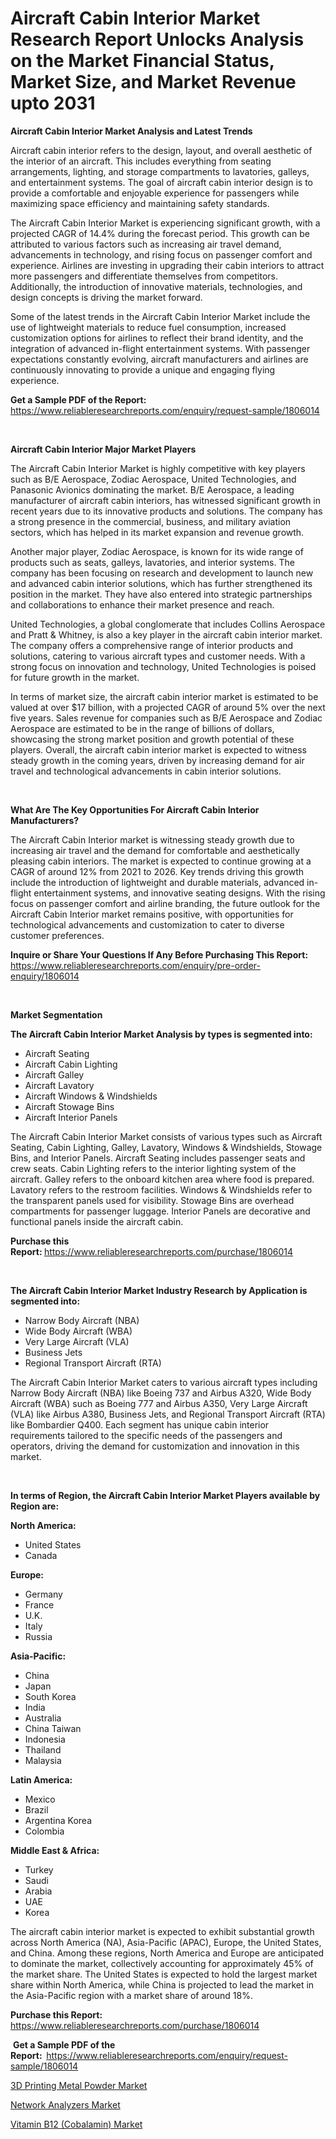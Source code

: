 <p><h1>Aircraft Cabin Interior Market Research Report Unlocks Analysis on the Market Financial Status, Market Size, and Market Revenue upto 2031</h1></p><p><strong>Aircraft Cabin Interior Market Analysis and Latest Trends</strong></p>
<p><p>Aircraft cabin interior refers to the design, layout, and overall aesthetic of the interior of an aircraft. This includes everything from seating arrangements, lighting, and storage compartments to lavatories, galleys, and entertainment systems. The goal of aircraft cabin interior design is to provide a comfortable and enjoyable experience for passengers while maximizing space efficiency and maintaining safety standards.</p><p>The Aircraft Cabin Interior Market is experiencing significant growth, with a projected CAGR of 14.4% during the forecast period. This growth can be attributed to various factors such as increasing air travel demand, advancements in technology, and rising focus on passenger comfort and experience. Airlines are investing in upgrading their cabin interiors to attract more passengers and differentiate themselves from competitors. Additionally, the introduction of innovative materials, technologies, and design concepts is driving the market forward.</p><p>Some of the latest trends in the Aircraft Cabin Interior Market include the use of lightweight materials to reduce fuel consumption, increased customization options for airlines to reflect their brand identity, and the integration of advanced in-flight entertainment systems. With passenger expectations constantly evolving, aircraft manufacturers and airlines are continuously innovating to provide a unique and engaging flying experience.</p></p>
<p><strong>Get a Sample PDF of the Report:&nbsp;</strong> <a href="https://www.reliableresearchreports.com/enquiry/request-sample/1806014">https://www.reliableresearchreports.com/enquiry/request-sample/1806014</a></p>
<p>&nbsp;</p>
<p><strong>Aircraft Cabin Interior Major Market Players</strong></p>
<p><p>The Aircraft Cabin Interior Market is highly competitive with key players such as B/E Aerospace, Zodiac Aerospace, United Technologies, and Panasonic Avionics dominating the market. B/E Aerospace, a leading manufacturer of aircraft cabin interiors, has witnessed significant growth in recent years due to its innovative products and solutions. The company has a strong presence in the commercial, business, and military aviation sectors, which has helped in its market expansion and revenue growth.</p><p>Another major player, Zodiac Aerospace, is known for its wide range of products such as seats, galleys, lavatories, and interior systems. The company has been focusing on research and development to launch new and advanced cabin interior solutions, which has further strengthened its position in the market. They have also entered into strategic partnerships and collaborations to enhance their market presence and reach.</p><p>United Technologies, a global conglomerate that includes Collins Aerospace and Pratt & Whitney, is also a key player in the aircraft cabin interior market. The company offers a comprehensive range of interior products and solutions, catering to various aircraft types and customer needs. With a strong focus on innovation and technology, United Technologies is poised for future growth in the market.</p><p>In terms of market size, the aircraft cabin interior market is estimated to be valued at over $17 billion, with a projected CAGR of around 5% over the next five years. Sales revenue for companies such as B/E Aerospace and Zodiac Aerospace are estimated to be in the range of billions of dollars, showcasing the strong market position and growth potential of these players. Overall, the aircraft cabin interior market is expected to witness steady growth in the coming years, driven by increasing demand for air travel and technological advancements in cabin interior solutions.</p></p>
<p>&nbsp;</p>
<p><strong>What Are The Key Opportunities For Aircraft Cabin Interior Manufacturers?</strong></p>
<p><p>The Aircraft Cabin Interior market is witnessing steady growth due to increasing air travel and the demand for comfortable and aesthetically pleasing cabin interiors. The market is expected to continue growing at a CAGR of around 12% from 2021 to 2026. Key trends driving this growth include the introduction of lightweight and durable materials, advanced in-flight entertainment systems, and innovative seating designs. With the rising focus on passenger comfort and airline branding, the future outlook for the Aircraft Cabin Interior market remains positive, with opportunities for technological advancements and customization to cater to diverse customer preferences.</p></p>
<p><strong>Inquire or Share Your Questions If Any Before Purchasing This Report:</strong> <a href="https://www.reliableresearchreports.com/enquiry/pre-order-enquiry/1806014">https://www.reliableresearchreports.com/enquiry/pre-order-enquiry/1806014</a></p>
<p>&nbsp;</p>
<p><strong>Market Segmentation</strong></p>
<p><strong>The Aircraft Cabin Interior Market Analysis by types is segmented into:</strong></p>
<p><ul><li>Aircraft Seating</li><li>Aircraft Cabin Lighting</li><li>Aircraft Galley</li><li>Aircraft Lavatory</li><li>Aircraft Windows & Windshields</li><li>Aircraft Stowage Bins</li><li>Aircraft Interior Panels</li></ul></p>
<p><p>The Aircraft Cabin Interior Market consists of various types such as Aircraft Seating, Cabin Lighting, Galley, Lavatory, Windows & Windshields, Stowage Bins, and Interior Panels. Aircraft Seating includes passenger seats and crew seats. Cabin Lighting refers to the interior lighting system of the aircraft. Galley refers to the onboard kitchen area where food is prepared. Lavatory refers to the restroom facilities. Windows & Windshields refer to the transparent panels used for visibility. Stowage Bins are overhead compartments for passenger luggage. Interior Panels are decorative and functional panels inside the aircraft cabin.</p></p>
<p><strong>Purchase this Report:&nbsp;</strong><a href="https://www.reliableresearchreports.com/purchase/1806014">https://www.reliableresearchreports.com/purchase/1806014</a></p>
<p>&nbsp;</p>
<p><strong>The Aircraft Cabin Interior Market Industry Research by Application is segmented into:</strong></p>
<p><ul><li>Narrow Body Aircraft (NBA)</li><li>Wide Body Aircraft (WBA)</li><li>Very Large Aircraft (VLA)</li><li>Business Jets</li><li>Regional Transport Aircraft (RTA)</li></ul></p>
<p><p>The Aircraft Cabin Interior Market caters to various aircraft types including Narrow Body Aircraft (NBA) like Boeing 737 and Airbus A320, Wide Body Aircraft (WBA) such as Boeing 777 and Airbus A350, Very Large Aircraft (VLA) like Airbus A380, Business Jets, and Regional Transport Aircraft (RTA) like Bombardier Q400. Each segment has unique cabin interior requirements tailored to the specific needs of the passengers and operators, driving the demand for customization and innovation in this market.</p></p>
<p>&nbsp;</p>
<p><strong>In terms of Region, the Aircraft Cabin Interior Market Players available by Region are:</strong></p>
<p>
    <p> <strong> North America: </strong>
        <ul>
            <li>United States</li>
            <li>Canada</li>
        </ul>
        </p> 
    <p> <strong> Europe: </strong>
        <ul>
            <li>Germany</li>
            <li>France</li>
            <li>U.K.</li>
            <li>Italy</li>
            <li>Russia</li>
        </ul>
        </p> 
    <p> <strong> Asia-Pacific: </strong>
        <ul>
            <li>China</li>
            <li>Japan</li>
            <li>South Korea</li>
            <li>India</li>
            <li>Australia</li>
            <li>China Taiwan</li>
            <li>Indonesia</li>
            <li>Thailand</li>
            <li>Malaysia</li>
        </ul>
        </p> 
    <p> <strong> Latin America: </strong>
        <ul>
            <li>Mexico</li>
            <li>Brazil</li>
            <li>Argentina Korea</li>
            <li>Colombia</li>
        </ul>
        </p> 
    <p> <strong> Middle East & Africa: </strong>
        <ul>
            <li>Turkey</li>
            <li>Saudi</li>
            <li>Arabia</li>
            <li>UAE</li>
            <li>Korea</li>
        </ul>
    </p>
    </p>
<p><p>The aircraft cabin interior market is expected to exhibit substantial growth across North America (NA), Asia-Pacific (APAC), Europe, the United States, and China. Among these regions, North America and Europe are anticipated to dominate the market, collectively accounting for approximately 45% of the market share. The United States is expected to hold the largest market share within North America, while China is projected to lead the market in the Asia-Pacific region with a market share of around 18%.</p></p>
<p><strong>Purchase this Report: </strong><a href="https://www.reliableresearchreports.com/purchase/1806014">https://www.reliableresearchreports.com/purchase/1806014</a></p>
<p>&nbsp;<strong>Get a Sample PDF of the Report:&nbsp;&nbsp;</strong><a href="https://www.reliableresearchreports.com/enquiry/request-sample/1806014">https://www.reliableresearchreports.com/enquiry/request-sample/1806014</a></p>
<p><strong></strong></p>
<p><p><a href="https://view.publitas.com/reportprime-1/3d-printing-metal-powder-market-size-growth-and-forecast-from-2023-2030/">3D Printing Metal Powder Market</a></p><p><a href="https://view.publitas.com/reportprime-1/network-analyzers-market-size-reflecting-a-forecast-till-2030-market-by-type-by-application-and-by-geography/">Network Analyzers Market</a></p><p><a href="https://view.publitas.com/reportprime-1/vitamin-b12-cobalamin-market-size-2023-2030-global-industrial-analysis-key-geographical-regions-market-share-top-key-players-product-types-and-forecast-research-report/">Vitamin B12 (Cobalamin) Market</a></p></p>